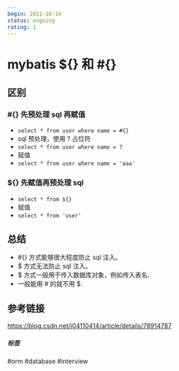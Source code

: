 ```yaml
---
begin: 2021-10-14
status: ongoing
rating: 1
---
```


# mybatis ${} 和 #{}

## 区别
### #{} 先预处理 sql 再赋值
- `select * from user where name = #{}`
- sql 预处理，使用 ? 占位符
- `select * from user where name = ?`
- 赋值
- `select * from user where name = 'aaa'`

### ${} 先赋值再预处理 sql
- `select * from ${}`
- 赋值
- `select * from 'user'`

## 总结

-   #{} 方式能够很大程度防止 sql 注入。
-   $ 方式无法防止 sql 注入。
-   $ 方式一般用于传入数据库对象，例如传入表名.
-   一般能用 # 的就不用 $.

## 参考链接

https://blog.csdn.net/j04110414/article/details/78914787

##### 标签
#orm #database #interview 